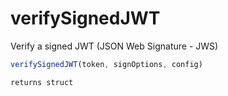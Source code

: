 # verifySignedJWT

Verify a signed JWT (JSON Web Signature - JWS)

```javascript
verifySignedJWT(token, signOptions, config)
```

```javascript
returns struct
```
